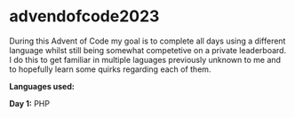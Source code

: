# advendofcode2023

During this Advent of Code my goal is to complete all days using a different language whilst still being somewhat competetive on a private leaderboard.
I do this to get familiar in multiple laguages previously unknown to me and to hopefully learn some quirks regarding each of them.

**Languages used:**

**Day 1:** PHP

